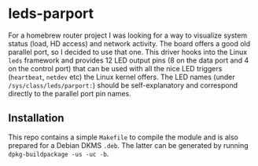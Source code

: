 leds-parport
============

For a homebrew router project I was looking for a way to visualize system status (load, HD access) and network activity. The board offers a good old parallel port, so I decided to use that one. This driver hooks into the Linux `leds` framework and provides 12 LED output pins (8 on the data port and 4 on the control port) that can be used with all the nice LED triggers (`heartbeat`, `netdev` etc) the Linux kernel offers. The LED names (under `/sys/class/leds/parport:`) should be self-explanatory and correspond directly to the parallel port pin names.

Installation
------------

This repo contains a simple `Makefile` to compile the module and is also prepared for a Debian DKMS `.deb`. The latter can be generated by running `dpkg-buildpackage -us -uc -b`.
